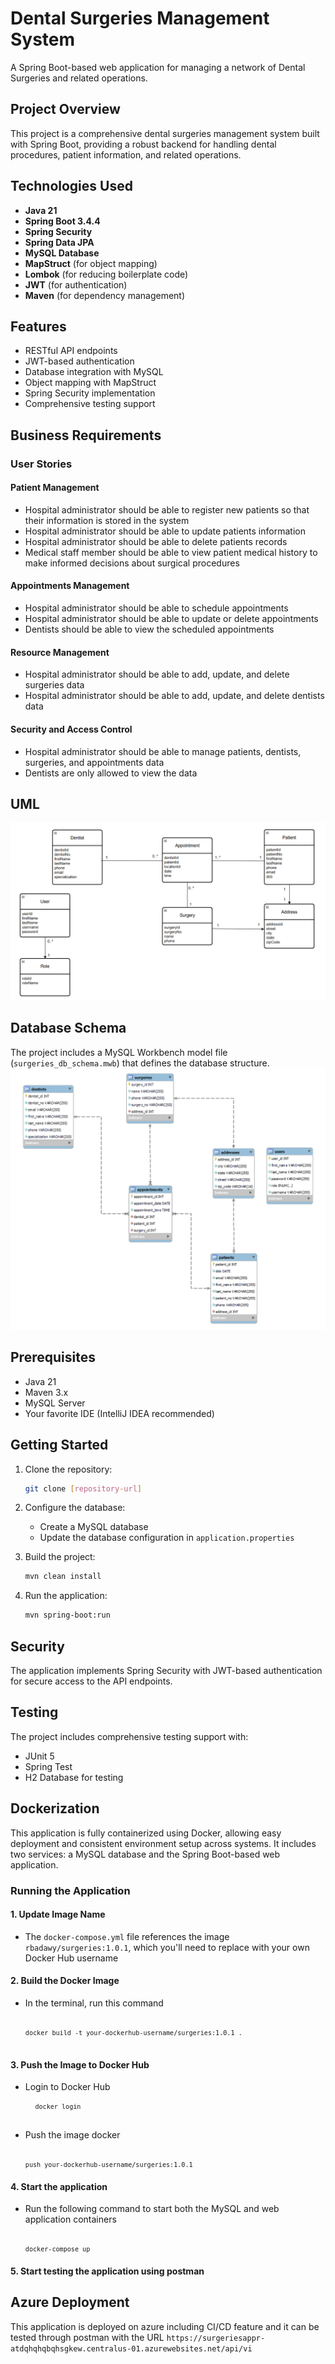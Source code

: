 # Dental Surgeries Management System

A Spring Boot-based web application for managing a network of Dental Surgeries and related operations.

## Project Overview

This project is a comprehensive dental surgeries management system built with Spring Boot, providing a robust backend for handling dental procedures, patient information, and related operations.

## Technologies Used

- **Java 21**
- **Spring Boot 3.4.4**
- **Spring Security**
- **Spring Data JPA**
- **MySQL Database**
- **MapStruct** (for object mapping)
- **Lombok** (for reducing boilerplate code)
- **JWT** (for authentication)
- **Maven** (for dependency management)

## Features

- RESTful API endpoints
- JWT-based authentication
- Database integration with MySQL
- Object mapping with MapStruct
- Spring Security implementation
- Comprehensive testing support

## Business Requirements

### User Stories

#### Patient Management
- Hospital administrator should be able to register new patients so that their information is stored in the system
- Hospital administrator should be able to update patients information
- Hospital administrator should be able to delete patients records
- Medical staff member should be able to view patient medical history to make informed decisions about surgical procedures

#### Appointments Management
- Hospital administrator should be able to schedule appointments
- Hospital administrator should be able to update or delete appointments
- Dentists should be able to view the scheduled appointments

#### Resource Management
- Hospital administrator should be able to add, update, and delete surgeries data
- Hospital administrator should be able to add, update, and delete dentists data

#### Security and Access Control
- Hospital administrator should be able to manage patients, dentists, surgeries, and appointments data
- Dentists are only allowed to view the data

## UML
![UML.PNG](screenshots/UML.PNG)

## Database Schema

The project includes a MySQL Workbench model file (`surgeries_db_schema.mwb`) that defines the database structure.
![ER Diagram.PNG](screenshots/ER%20Diagram.PNG)

## Prerequisites

- Java 21
- Maven 3.x
- MySQL Server
- Your favorite IDE (IntelliJ IDEA recommended)

## Getting Started

1. Clone the repository:
   ```bash
   git clone [repository-url]
   ```

2. Configure the database:
   - Create a MySQL database
   - Update the database configuration in `application.properties`

3. Build the project:
   ```bash
   mvn clean install
   ```

4. Run the application:
   ```bash
   mvn spring-boot:run
   ```

## Security

The application implements Spring Security with JWT-based authentication for secure access to the API endpoints.

## Testing

The project includes comprehensive testing support with:
- JUnit 5
- Spring Test
- H2 Database for testing

## Dockerization

This application is fully containerized using Docker, allowing easy deployment and consistent environment setup across systems. It includes two services: a MySQL database and the Spring Boot-based web application.

### Running the Application

#### 1. Update Image Name
- The `docker-compose.yml` file references the image `rbadawy/surgeries:1.0.1`, which you'll need to replace with your own Docker Hub username

#### 2. Build the Docker Image
- In the terminal, run this command <pre> <code markdown> ```docker build -t your-dockerhub-username/surgeries:1.0.1 .``` </code> </pre>

#### 3. Push the Image to Docker Hub
- Login to Docker Hub <pre> <code markdown> ```docker login``` </code> </pre>
- Push the image docker <pre> <code markdown> ```push your-dockerhub-username/surgeries:1.0.1``` </code> </pre>

#### 4. Start the application
- Run the following command to start both the MySQL and web application containers <pre> <code markdown> ```docker-compose up``` </code> </pre>

#### 5. Start testing the application using postman

## Azure Deployment
This application is deployed on azure including CI/CD feature and it can be tested through postman with the URL `https://surgeriesappr-atdqhqhqbqhsgkew.centralus-01.azurewebsites.net/api/vi`
